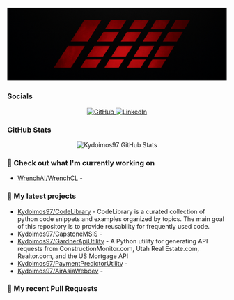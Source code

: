 <p align="center">
  <img 
    src="https://raw.githubusercontent.com/Kydoimos97/Kydoimos97/main/banner.png" 
    alt="Kydoimos97 Banner" 
  />
</p>

### Socials
<p align="center">
  <a href="https://github.com/Kydoimos97" target="_blank" rel="noopener noreferrer">
    <img src="https://raw.githubusercontent.com/danielcranney/readme-generator/main/public/icons/socials/github.svg" width="32" height="32" alt="GitHub" />
  </a>
  <a href="https://www.linkedin.com/in/willem-vd-schans/" target="_blank" rel="noopener noreferrer">
    <img src="https://raw.githubusercontent.com/danielcranney/readme-generator/main/public/icons/socials/linkedin.svg" width="32" height="32" alt="LinkedIn" />
  </a>
</p>

### GitHub Stats
<p align="center">
  <img 
    src="https://github-readme-stats.vercel.app/api?username=Kydoimos97&show_icons=true&hide_border=true&theme=default" 
    alt="Kydoimos97 GitHub Stats" 
  />
</p>

### 👷 Check out what I'm currently working on

- [WrenchAI/WrenchCL](https://github.com/WrenchAI/WrenchCL) - 

### 🌱 My latest projects

- [Kydoimos97/CodeLibrary](https://github.com/Kydoimos97/CodeLibrary) - CodeLibrary is a curated collection of python code snippets and examples organized by topics. The main goal of this repository is to provide reusability for frequently used code.
- [Kydoimos97/CapstoneMSIS](https://github.com/Kydoimos97/CapstoneMSIS) - 
- [Kydoimos97/GardnerApiUtility](https://github.com/Kydoimos97/GardnerApiUtility) - A Python utility for generating API requests from ConstructionMonitor.com, Utah Real Estate.com, Realtor.com, and the US Mortgage API
- [Kydoimos97/PaymentPredictorUtility](https://github.com/Kydoimos97/PaymentPredictorUtility) - 
- [Kydoimos97/AirAsiaWebdev](https://github.com/Kydoimos97/AirAsiaWebdev) - 

### 🔨 My recent Pull Requests

